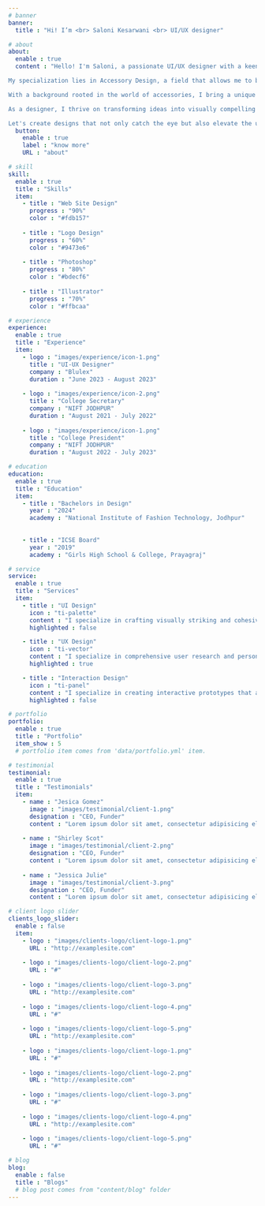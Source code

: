 ```yaml
---
# banner
banner:
  title : "Hi! I’m <br> Saloni Kesarwani <br> UI/UX designer"

# about
about:
  enable : true
  content : "Hello! I'm Saloni, a passionate UI/UX designer with a keen eye for creating seamless and visually appealing digital experiences. I embarked on my design journey at the National Institute of Fashion Technology (NIFT) in Jodhpur, where I earned my Bachelor's in Design (B.Des).

My specialization lies in Accessory Design, a field that allows me to blend creativity with functionality. Navigating the realms of design at NIFT has not only equipped me with a robust foundation but has also instilled in me the importance of innovation and user-centric design principles.

With a background rooted in the world of accessories, I bring a unique perspective to UI/UX design, combining the precision of accessory design with the aesthetics and usability crucial for an engaging user experience.

As a designer, I thrive on transforming ideas into visually compelling and user-friendly interfaces. I believe in the power of design to enhance the way users interact with digital platforms, and I am dedicated to crafting solutions that seamlessly merge form and function.

Let's create designs that not only catch the eye but also elevate the user experience to new heights!"
  button:
    enable : true
    label : "know more"
    URL : "about"

# skill
skill:
  enable : true
  title : "Skills"
  item:
    - title : "Web Site Design"
      progress : "90%"
      color : "#fdb157"
      
    - title : "Logo Design"
      progress : "60%"
      color : "#9473e6"
      
    - title : "Photoshop"
      progress : "80%"
      color : "#bdecf6"
      
    - title : "Illustrator"
      progress : "70%"
      color : "#ffbcaa"

# experience
experience:
  enable : true
  title : "Experience"
  item: 
    - logo : "images/experience/icon-1.png"
      title : "UI-UX Designer"
      company : "Blulex"
      duration : "June 2023 - August 2023"
      
    - logo : "images/experience/icon-2.png"
      title : "College Secretary"
      company : "NIFT JODHPUR"
      duration : "August 2021 - July 2022"
      
    - logo : "images/experience/icon-1.png"
      title : "College President"
      company : "NIFT JODHPUR"
      duration : "August 2022 - July 2023"

# education
education:
  enable : true
  title : "Education"
  item:
    - title : "Bachelors in Design"
      year : "2024"
      academy : "National Institute of Fashion Technology, Jodhpur"
      
      
    - title : "ICSE Board"
      year : "2019"
      academy : "Girls High School & College, Prayagraj"

# service
service:
  enable : true
  title : "Services"
  item:
    - title : "UI Design"
      icon : "ti-palette"
      content : "I specialize in crafting visually striking and cohesive interfaces that not only reflect your brand identity but also captivate users at first glance. My expertise extends to the development of wireframes and prototypes, ensuring a seamless and user-friendly navigation experience. I meticulously design visual elements such as buttons, icons, and graphics, creating a harmonious and engaging aesthetic. Moreover, I excel in the development of typography styles and color palettes that enhance readability, usability, and overall visual appeal. Implementing responsive design principles, I guarantee a consistent and visually pleasing experience across various devices."
      highlighted : false

    - title : "UX Design"
      icon : "ti-vector"
      content : "I specialize in comprehensive user research and persona development. By mapping out user journeys, I identify pain points and opportunities, ensuring a streamlined and intuitive flow for users. Developing clear and logical information architectures is another forte, organizing content and features to enhance overall usability. I conduct usability tests to gather valuable insights and refine designs based on user feedback. My commitment to inclusivity is reflected in the integration of accessibility features, ensuring digital products cater to diverse needs and abilities."
      highlighted : true

    - title : "Interaction Design"
      icon : "ti-panel"
      content : "I specialize in creating interactive prototypes that allow stakeholders to experience product functionality before development. I integrate motion design and purposeful animations to enhance user engagement and guide attention. Meaningful microinteractions are incorporated to add finesse to user interactions, creating a more intuitive and enjoyable experience. Gamification elements are strategically implemented to encourage user participation and foster engagement. Additionally, I integrate interactive elements for user feedback, such as surveys and forms, ensuring continuous improvement based on user input."
      highlighted : false

# portfolio
portfolio:
  enable : true
  title : "Portfolio"
  item_show : 5
  # portfolio item comes from 'data/portfolio.yml' item.

# testimonial
testimonial:
  enable : true
  title : "Testimonials"
  item:
    - name : "Jesica Gomez"
      image : "images/testimonial/client-1.png"
      designation : "CEO, Funder"
      content : "Lorem ipsum dolor sit amet, consectetur adipisicing elit, sed do eiusmod tempor incididunt ut labore et dolore magna aliqua. Ut enim ad minim veniam, <strong>quis nostrud exercitation ullamco laboris nisi ut aliquip ex ea commodo consequat.</strong> Duis aute irure dolor in reprehenderit in voluptate velit esse cillum dolore eu fugiat nulla pariatur."
      
    - name : "Shirley Scot"
      image : "images/testimonial/client-2.png"
      designation : "CEO, Funder"
      content : "Lorem ipsum dolor sit amet, consectetur adipisicing elit, sed do eiusmod tempor incididunt ut labore et dolore magna aliqua. Ut enim ad minim veniam, <strong>quis nostrud exercitation ullamco laboris nisi ut aliquip ex ea commodo consequat.</strong> Duis aute irure dolor in reprehenderit in voluptate velit esse cillum dolore eu fugiat nulla pariatur."
      
    - name : "Jessica Julie"
      image : "images/testimonial/client-3.png"
      designation : "CEO, Funder"
      content : "Lorem ipsum dolor sit amet, consectetur adipisicing elit, sed do eiusmod tempor incididunt ut labore et dolore magna aliqua. Ut enim ad minim veniam, <strong>quis nostrud exercitation ullamco laboris nisi ut aliquip ex ea commodo consequat.</strong> Duis aute irure dolor in reprehenderit in voluptate velit esse cillum dolore eu fugiat nulla pariatur."

# client logo slider
clients_logo_slider:
  enable : false
  item:
    - logo : "images/clients-logo/client-logo-1.png"
      URL : "http://examplesite.com"
      
    - logo : "images/clients-logo/client-logo-2.png"
      URL : "#"
      
    - logo : "images/clients-logo/client-logo-3.png"
      URL : "http://examplesite.com"
      
    - logo : "images/clients-logo/client-logo-4.png"
      URL : "#"
      
    - logo : "images/clients-logo/client-logo-5.png"
      URL : "http://examplesite.com"
      
    - logo : "images/clients-logo/client-logo-1.png"
      URL : "#"
      
    - logo : "images/clients-logo/client-logo-2.png"
      URL : "http://examplesite.com"
      
    - logo : "images/clients-logo/client-logo-3.png"
      URL : "#"
      
    - logo : "images/clients-logo/client-logo-4.png"
      URL : "http://examplesite.com"
      
    - logo : "images/clients-logo/client-logo-5.png"
      URL : "#"

# blog
blog:
  enable : false
  title : "Blogs"
  # blog post comes from "content/blog" folder
---
```

